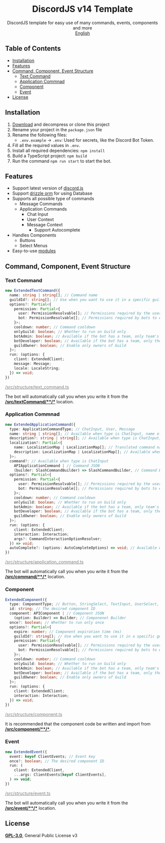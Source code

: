 <h1 align="center">DiscordJS v14 Template</h1>
<p align="center">
  DiscordJS template for easy use of many commands, events, components and more<br>
  <a href="/README.md">English</a>
  <!-- &nbsp;|&nbsp;
  <a href="/docs/ko/README.md">Korean</a> -->
</p>

## Table of Contents

- [Installation](#installation)
- [Features](#features)
- [Command, Component, Event Structure](#command-component-event-structure)
  - [Text Command](#text-command)
  - [Application Commnad](#application-commnad)
  - [Component](#component)
  - [Event](#event)
- [License](#license)

## Installation

1. [Download](https://github.com/iam-green/DiscordJS-v14-Template/archive/refs/heads/v3.zip) and decompress or clone this project
2. Rename your project in the `package.json` file
3. Rename the following files:
   - `.env.example` → `.env`: Used for secrets, like the Discord Bot Token.
4. Fill all the required values in `.env`.
5. Install all required dependencies: `npm install`
6. Build a TypeScript project: `npm build`
7. Run the command `npm run start` to start the bot.

## Features

- Support latest version of [discord.js](https://discord.js.org/)
- Support [drizzle orm](/docs/en-US/database.md) for using Database
- Supports all possible type of commands
  - Message Commands
  - Application Commands
    - Chat Input
    - User Context
    - Message Context
      - Support Autocomplete
- Handles Components
  - Buttons
  - Select Menus
- Easy-to-use [modules](/docs/en-US/module.md)

## Command, Component, Event Structure

### Text Command

```ts
new ExtendedTextCommand({
  name: string | string[]; // Command name
  guildId?: string[]; // Use when you want to use it in a specific guild
  options?: Partial<{
    permission: Partial<{
      user: PermissionResolvable[]; // Permissions required by the user to use the command
      bot: PermissionResolvable[]; // Permissions required by bots to execute commands
    }>;
    cooldown: number; // Command cooldown
    onlyGuild: boolean; // Whether to run on Guild only
    botAdmin: boolean; // Available if the bot has a team, only team's Admin enabled
    botDeveloper: boolean; // Available if the bot has a team, only the team's developers set it up
    guildOwner: boolean; // Enable only owners of Guild
  }>;
  run: (options: {
    client: ExtendedClient;
    message: Message;
    locale: LocaleString;
  }) => void;
})
```

<a style="color: gray;" href="/src/structure/text_command.ts">/src/structure/text_command.ts</a>

The bot will automatically call you when you write it from the <u>**/src/textCommand/\*\*/\***</u> location.

### Application Commnad

```ts
new ExtendedApplicationCommand({
  type: ApplicationCommandType; // ChatInput, User, Message
  name: string | string[]; // Available when type is ChatInput, name of the command
  description?: string | string[]; // Available when type is ChatInput, description of the command
  localization?: Partial<{
    name: LocalizationMap | LocalizationMap[]; // Translated command name by language
    description: LocalizationMap | LocalizationMap[]; // Available when type is ChatInput, Translated command description by language
  }>;
  command?: // Available when type is ChatInput
    APIApplicationCommand | // Command JSON
    (builder: SlashCommandBuilder) => SlashCommandBuilder, // Command Builder
  options?: Partial<{
    permission: Partial<{
      user: PermissionResolvable[]; // Permissions required by the user to use the command
      bot: PermissionResolvable[]; // Permissions required by bots to execute commands
    }>;
    cooldown: number; // Command cooldown
    onlyGuild: boolean; // Whether to run on Guild only
    botAdmin: boolean; // Available if the bot has a team, only team's Admin enabled
    botDeveloper: boolean; // Available if the bot has a team, only the team's developers set it up
    guildOwner: boolean; // Enable only owners of Guild
  }>;
  run: (options: {
    client: ExtendedClient;
    interaction: Interaction;
    args?: CommandInteractionOptionResolver;
  }) => void;
  autoComplete?: (options: AutoCompleteOptions) => void; // Available when type is ChatInput
})
```

<a style="color: gray;" href="/src/structure/application_command.ts">/src/structure/application_command.ts</a>

The bot will automatically call you when you write it from the <u>**/src/command/\*\*/\***</u> location.

### Component

```ts
ExtendedComponent({
  type: ComponentType; // Button, StringSelect, TextInput, UserSelect, RoleSelect, MentionableSelect, ChannelSelect
  id: string; // The desired component ID
  component: APIComponent | // Component JSON
    (option: Builder) => Builder; // Componenet Builder
  once?: boolean; // Whether to run only once
  options?: Partial<{
    expire: number; // Component expiration time (ms)
    guildId?: string[]; // Use when you want to use it in a specific guild
    permission: Partial<{
      user: PermissionResolvable[]; // Permissions required by the user to use the command
      bot: PermissionResolvable[]; // Permissions required by bots to execute commands
    }>;
    cooldown: number; // Command cooldown
    onlyGuild: boolean; // Whether to run on Guild only
    botAdmin: boolean; // Available if the bot has a team, only team's Admin enabled
    botDeveloper: boolean; // Available if the bot has a team, only the team's developers set it up
    guildOwner: boolean; // Enable only owners of Guild
  }>;
  run: (options: {
    client: ExtendedClient;
    interaction: Interaction;
  }) => void;
})
```

<a style="color: gray;" href="/src/structure/component.ts">/src/structure/component.ts</a>

It is recommended that the component code be written and import from <u>**/src/component/\*\*/\***</u>.

### Event

```ts
new ExtendedEvent({
  event: keyof ClientEvents; // Event key
  once?: boolean; // The desired component ID
  run: (
    client: ExtendedClient,
    ...args: ClientEvents[keyof ClientEvents],
  ) => void;
})
```

<a style="color: gray;" href="/src/structure/event.ts">/src/structure/event.ts</a>

The bot will automatically call you when you write it from the <u>**/src/event/\*\*/\***</u> location.

## License

[**GPL-3.0**](/LICENSE), General Public License v3

